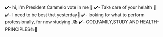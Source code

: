 ✔️- hi, I'm President Caramelo vote in me 🐶
✔️- Take care of your helalth 💪
✔️- I need to be best that yesterday🏅
✔️- looking for what to perform professionally, for now studying..📚
✔️- GOD,FAMILY,STUDY AND HEALTH- PRINCIPLES👍💎
